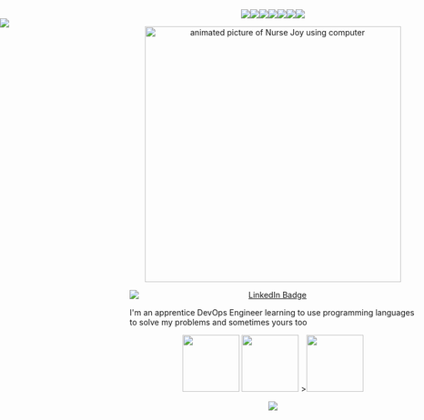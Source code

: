 <link rel="stylesheet" type="text/css" href="styles.css">

<div align="center"><img src="http://www.myspacegens.com/images/glitter_text/styles/5/images/m.gif" border="0" /><img src="http://www.myspacegens.com/images/glitter_text/styles/5/images/e.gif" border="0" /><img src="http://www.myspacegens.com/images/glitter_text/styles/5/images/l.gif" border="0" /><img src="http://www.myspacegens.com/images/glitter_text/styles/5/images/i.gif" border="0" /><img src="http://www.myspacegens.com/images/glitter_text/styles/5/images/s.gif" border="0" /><img src="http://www.myspacegens.com/images/glitter_text/styles/5/images/s.gif" border="0" /><img src="http://www.myspacegens.com/images/glitter_text/styles/5/images/a.gif" border="0" /></div> 

<div style="position: absolute; left: 0;">
    <img src="http://www.myspacegens.com/images/online_now/3.gif">
</div>



<p align="center">
<img align="center" alt="animated picture of Nurse Joy using computer" width="450" src="https://media.tenor.com/jZRimaD4cuAAAAAC/pokemon-anime.gif"/>
</p>

<p align="middle">
  <a href="https://www.linkedin.com/in/melissa-deeney-616326120">
    <img src="https://i.imgur.com/6MKe3VF.gif" alt="LinkedIn Badge" style="display: block; margin: 0 auto;" />
  </a>
</p>

I'm an apprentice DevOps Engineer learning to use programming languages to solve my problems and sometimes yours too

<p align="center">
    <img src="https://64.media.tumblr.com/22461ffa8dcd45514a932e4bc2d66220/216d6bc2ca758416-a7/s100x200/a7063cfff9d78194987e78f99a3bd5dd13fa3ea7.jpg" width="100">
    <img src="https://64.media.tumblr.com/8afb2ecf4141c996e94341687084486f/tumblr_pxqddwGia61xmlb72o1_100.gifv" width="100">
    ><img src="https://64.media.tumblr.com/64a1eb04d1d3e0745ae39a792eb30372/c3df6c65681426b7-36/s100x200/4685771e46ada01d033ef6ae8e62bbee36c245ab.jpg" width="100">
</p>




<div align="center"><img src="https://64.media.tumblr.com/b04076b8fe0bb352a928e7388f9ebcb0/72e98cc4354a686d-cb/s1280x1920/599aaa2dc39dcaf36aa297057aff62fb8f31f46e.gifv"></div>




